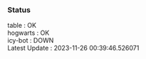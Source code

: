 ### Status


table : OK  
hogwarts : OK  
icy-bot : DOWN  
Latest Update : 2023-11-26 00:39:46.526071
